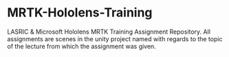 # MRTK-Hololens-Training
LASRIC & Microsoft Hololens MRTK Training Assignment Repository.
All assignments are scenes in the unity project named with regards to the topic of the lecture from which the assignment was given.
